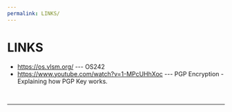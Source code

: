 ```yaml
---
permalink: LINKS/
---
```


# LINKS
* <https://os.vlsm.org/> --- OS242
* <https://www.youtube.com/watch?v=1-MPcUHhXoc> --- PGP Encryption - Explaining how PGP Key works.



<br>
<hr>
